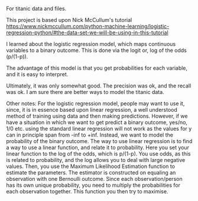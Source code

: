 For titanic data and files.

This project is based upon Nick McCullum's tutorial https://www.nickmccullum.com/python-machine-learning/logistic-regression-python/#the-data-set-we-will-be-using-in-this-tutorial

I learned about the logistic regression model, which maps continuous variables to a binary outcome. This is done via the logit or, log of the odds (p/(1-p)). 

The advantage of this model is that you get probabilities for each variable, and it is easy to interpret.

Ultimately, it was only somewhat good. The precision was ok, and the recall was ok. I am sure there are better ways to model the titanic data.

Other notes:
For the logistic regression model, people may want to use it, since, it is in essence based upon linear regression, a well understood method of training using data and then making predictions. However, if we have a situation in which we want to get predict a binary outcome, yes/no, 1/0 etc. using the standard linear regression will not work as the values for y can in principle span from -inf to +inf. Instead, we want to model the probability of the binary outcome. The way to use linear regression is to find a way to use a linear function, and relate it to probability. Here you set your linear function to the log of the odds, which is p/(1-p). You use odds, as this is related to probability, and the log allows you to deal with large negative values. Then, you use the Maximum Likelihood Estimation function to estimate the parameters.
The estimator is constructed on equaling an observation with one Bernoulli outcome. Since each observation/person has its own unique probability, you need to multiply the probabilities for each observation together. This function you then try to maximise. 
